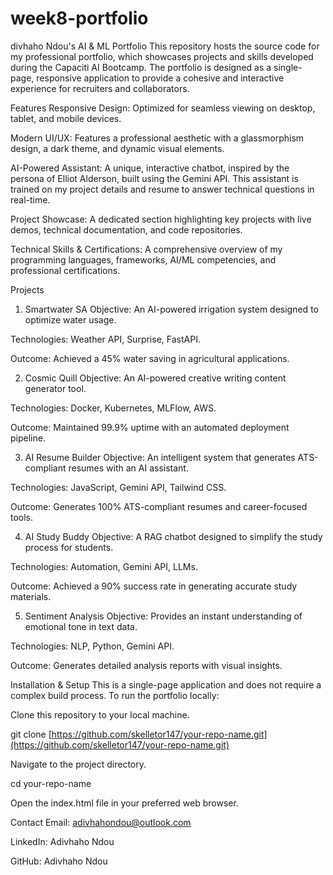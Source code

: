 # week8-portfolio
divhaho Ndou's AI & ML Portfolio
This repository hosts the source code for my professional portfolio, which showcases projects and skills developed during the Capaciti AI Bootcamp. The portfolio is designed as a single-page, responsive application to provide a cohesive and interactive experience for recruiters and collaborators.

Features
Responsive Design: Optimized for seamless viewing on desktop, tablet, and mobile devices.

Modern UI/UX: Features a professional aesthetic with a glassmorphism design, a dark theme, and dynamic visual elements.

AI-Powered Assistant: A unique, interactive chatbot, inspired by the persona of Elliot Alderson, built using the Gemini API. This assistant is trained on my project details and resume to answer technical questions in real-time.

Project Showcase: A dedicated section highlighting key projects with live demos, technical documentation, and code repositories.

Technical Skills & Certifications: A comprehensive overview of my programming languages, frameworks, AI/ML competencies, and professional certifications.

Projects
1. Smartwater SA
Objective: An AI-powered irrigation system designed to optimize water usage.

Technologies: Weather API, Surprise, FastAPI.

Outcome: Achieved a 45% water saving in agricultural applications.

2. Cosmic Quill
Objective: An AI-powered creative writing content generator tool.

Technologies: Docker, Kubernetes, MLFlow, AWS.

Outcome: Maintained 99.9% uptime with an automated deployment pipeline.

3. AI Resume Builder
Objective: An intelligent system that generates ATS-compliant resumes with an AI assistant.

Technologies: JavaScript, Gemini API, Tailwind CSS.

Outcome: Generates 100% ATS-compliant resumes and career-focused tools.

4. AI Study Buddy
Objective: A RAG chatbot designed to simplify the study process for students.

Technologies: Automation, Gemini API, LLMs.

Outcome: Achieved a 90% success rate in generating accurate study materials.

5. Sentiment Analysis
Objective: Provides an instant understanding of emotional tone in text data.

Technologies: NLP, Python, Gemini API.

Outcome: Generates detailed analysis reports with visual insights.

Installation & Setup
This is a single-page application and does not require a complex build process. To run the portfolio locally:

Clone this repository to your local machine.

git clone [https://github.com/skelletor147/your-repo-name.git](https://github.com/skelletor147/your-repo-name.git)

Navigate to the project directory.

cd your-repo-name

Open the index.html file in your preferred web browser.

Contact
Email: adivhahondou@outlook.com

LinkedIn: Adivhaho Ndou

GitHub: Adivhaho Ndou
